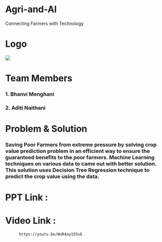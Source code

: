 # Agri-and-AI
Connecting  Farmers with Technology
# Logo
<img src="https://github.com/Delhi-Hacks-2/Agri-and-AI/blob/master/static/AgriandAILogo.png">


# Team Members
### 1. Bhanvi Menghani
### 2. Aditi Naithani

# Problem & Solution
### Saving Poor Farmers from extreme pressure by solving crop value prediction problem in an efficient way to ensure the guaranteed benefits to the poor farmers. Machine Learning techniques on various data to came out with better solution. This solution uses Decision Tree Regression technique to predict the crop value using the data.

# PPT Link :
# Video Link : 

          https://youtu.be/WoR4ay155xE
